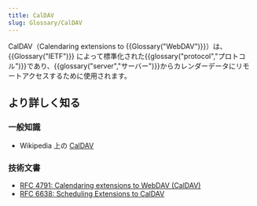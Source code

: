 ```yaml
---
title: CalDAV
slug: Glossary/CalDAV
---
```


CalDAV（Calendaring extensions to {{Glossary("WebDAV")}}）は、{{Glossary("IETF")}} によって標準化された{{glossary("protocol","プロトコル")}}であり、{{glossary("server","サーバー")}}からカレンダーデータにリモートアクセスするために使用されます。

## より詳しく知る

### 一般知識

- Wikipedia 上の [CalDAV](https://ja.wikipedia.org/wiki/CalDAV)

### 技術文書

- [RFC 4791: Calendaring extensions to WebDAV (CalDAV)](http://tools.ietf.org/html/rfc4791)
- [RFC 6638: Scheduling Extensions to CalDAV](http://tools.ietf.org/html/rfc6638)
